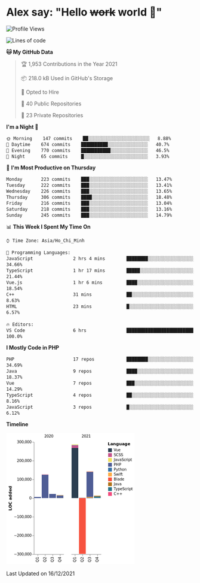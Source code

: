 # Alex say: "Hello ~~work~~ world 🐾"

<!--START_SECTION:waka-->
![Profile Views](http://img.shields.io/badge/Profile%20Views-1-blue)

![Lines of code](https://img.shields.io/badge/From%20Hello%20World%20I%27ve%20Written-315%20Thousand%20lines%20of%20code-blue)

**🐱 My GitHub Data** 

> 🏆 1,953 Contributions in the Year 2021
 > 
> 📦 218.0 kB Used in GitHub's Storage 
 > 
> 💼 Opted to Hire
 > 
> 📜 40 Public Repositories 
 > 
> 🔑 23 Private Repositories  
 > 
**I'm a Night 🦉** 

```text
🌞 Morning    147 commits    ██░░░░░░░░░░░░░░░░░░░░░░░   8.88% 
🌆 Daytime    674 commits    ██████████░░░░░░░░░░░░░░░   40.7% 
🌃 Evening    770 commits    ███████████░░░░░░░░░░░░░░   46.5% 
🌙 Night      65 commits     █░░░░░░░░░░░░░░░░░░░░░░░░   3.93%

```
📅 **I'm Most Productive on Thursday** 

```text
Monday       223 commits    ███░░░░░░░░░░░░░░░░░░░░░░   13.47% 
Tuesday      222 commits    ███░░░░░░░░░░░░░░░░░░░░░░   13.41% 
Wednesday    226 commits    ███░░░░░░░░░░░░░░░░░░░░░░   13.65% 
Thursday     306 commits    ████░░░░░░░░░░░░░░░░░░░░░   18.48% 
Friday       216 commits    ███░░░░░░░░░░░░░░░░░░░░░░   13.04% 
Saturday     218 commits    ███░░░░░░░░░░░░░░░░░░░░░░   13.16% 
Sunday       245 commits    ███░░░░░░░░░░░░░░░░░░░░░░   14.79%

```


📊 **This Week I Spent My Time On** 

```text
⌚︎ Time Zone: Asia/Ho_Chi_Minh

💬 Programming Languages: 
JavaScript               2 hrs 4 mins        ████████░░░░░░░░░░░░░░░░░   34.66% 
TypeScript               1 hr 17 mins        █████░░░░░░░░░░░░░░░░░░░░   21.44% 
Vue.js                   1 hr 6 mins         ████░░░░░░░░░░░░░░░░░░░░░   18.54% 
C++                      31 mins             ██░░░░░░░░░░░░░░░░░░░░░░░   8.63% 
HTML                     23 mins             █░░░░░░░░░░░░░░░░░░░░░░░░   6.57%

🔥 Editors: 
VS Code                  6 hrs               █████████████████████████   100.0%

```

**I Mostly Code in PHP** 

```text
PHP                      17 repos            ████████░░░░░░░░░░░░░░░░░   34.69% 
Java                     9 repos             ████░░░░░░░░░░░░░░░░░░░░░   18.37% 
Vue                      7 repos             ███░░░░░░░░░░░░░░░░░░░░░░   14.29% 
TypeScript               4 repos             ██░░░░░░░░░░░░░░░░░░░░░░░   8.16% 
JavaScript               3 repos             █░░░░░░░░░░░░░░░░░░░░░░░░   6.12%

```


**Timeline**

![Chart not found](https://raw.githubusercontent.com/alexzvn/alexzvn/main/charts/bar_graph.png) 


 Last Updated on 16/12/2021
<!--END_SECTION:waka-->
